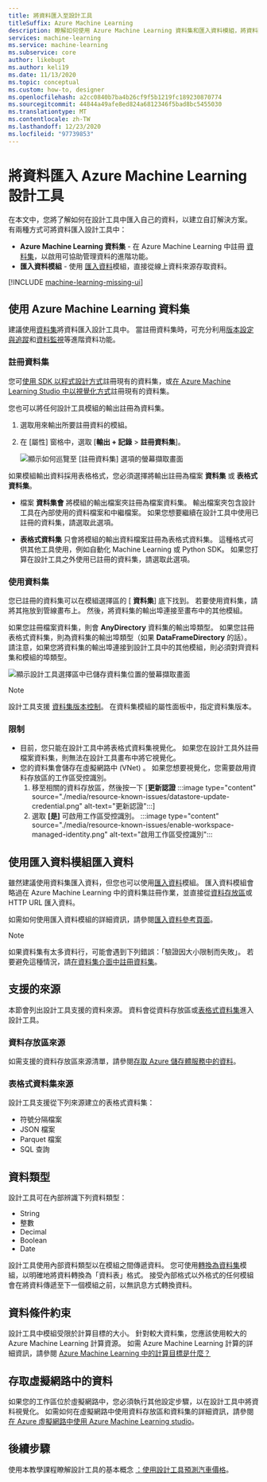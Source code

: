 ```yaml
---
title: 將資料匯入至設計工具
titleSuffix: Azure Machine Learning
description: 瞭解如何使用 Azure Machine Learning 資料集和匯入資料模組，將資料匯入 Azure Machine Learning 的設計工具中。
services: machine-learning
ms.service: machine-learning
ms.subservice: core
author: likebupt
ms.author: keli19
ms.date: 11/13/2020
ms.topic: conceptual
ms.custom: how-to, designer
ms.openlocfilehash: a2cc0840b7ba4b26cf9f5b1219fc189230870774
ms.sourcegitcommit: 44844a49afe8ed824a6812346f5bad8bc5455030
ms.translationtype: MT
ms.contentlocale: zh-TW
ms.lasthandoff: 12/23/2020
ms.locfileid: "97739853"
---
```

# <a name="import-data-into-azure-machine-learning-designer"></a>將資料匯入 Azure Machine Learning 設計工具

在本文中，您將了解如何在設計工具中匯入自己的資料，以建立自訂解決方案。 有兩種方式可將資料匯入設計工具中： 

* **Azure Machine Learning 資料集** - 在 Azure Machine Learning 中註冊 [資料集](concept-data.md#datasets)，以啟用可協助管理資料的進階功能。
* **匯入資料模組** - 使用 [匯入資料](algorithm-module-reference/import-data.md)模組，直接從線上資料來源存取資料。

[!INCLUDE [machine-learning-missing-ui](../../includes/machine-learning-missing-ui.md)]

## <a name="use-azure-machine-learning-datasets"></a>使用 Azure Machine Learning 資料集

建議使用[資料集](concept-data.md#datasets)將資料匯入設計工具中。 當註冊資料集時，可充分利用[版本設定與追蹤](how-to-version-track-datasets.md)和[資料監視](how-to-monitor-datasets.md)等進階資料功能。

### <a name="register-a-dataset"></a>註冊資料集

您可[使用 SDK 以程式設計方式](how-to-create-register-datasets.md#datasets-sdk)註冊現有的資料集，或[在 Azure Machine Learning Studio 中以視覺化方式](how-to-connect-data-ui.md#create-datasets)註冊現有的資料集。

您也可以將任何設計工具模組的輸出註冊為資料集。

1. 選取用來輸出所要註冊資料的模組。

1. 在 [屬性] 窗格中，選取 [**輸出 + 記錄**  >  **註冊資料集**]。

    ![顯示如何巡覽至 [註冊資料集] 選項的螢幕擷取畫面](media/how-to-designer-import-data/register-dataset-designer.png)

如果模組輸出資料採用表格格式，您必須選擇將輸出註冊為檔案 **資料集** 或 **表格式資料集**。

 - 檔案 **資料集會** 將模組的輸出檔案夾註冊為檔案資料集。 輸出檔案夾包含設計工具在內部使用的資料檔案和中繼檔案。 如果您想要繼續在設計工具中使用已註冊的資料集，請選取此選項。 

 - **表格式資料集** 只會將模組的輸出資料檔案註冊為表格式資料集。 這種格式可供其他工具使用，例如自動化 Machine Learning 或 Python SDK。 如果您打算在設計工具之外使用已註冊的資料集，請選取此選項。  
 

### <a name="use-a-dataset"></a>使用資料集

您已註冊的資料集可以在模組選擇區的 [ **資料集**] 底下找到。 若要使用資料集，請將其拖放到管線畫布上。 然後，將資料集的輸出埠連接至畫布中的其他模組。 

如果您註冊檔案資料集，則會 **AnyDirectory** 資料集的輸出埠類型。 如果您註冊表格式資料集，則為資料集的輸出埠類型（如果 **DataFrameDirectory** 的話）。 請注意，如果您將資料集的輸出埠連接到設計工具中的其他模組，則必須對齊資料集和模組的埠類型。

![顯示設計工具選擇區中已儲存資料集位置的螢幕擷取畫面](media/how-to-designer-import-data/use-datasets-designer.png)


> [!NOTE]
> 設計工具支援 [資料集版本控制](how-to-version-track-datasets.md)。 在資料集模組的屬性面板中，指定資料集版本。

### <a name="limitations"></a>限制 

- 目前，您只能在設計工具中將表格式資料集視覺化。 如果您在設計工具外註冊檔案資料集，則無法在設計工具畫布中將它視覺化。
- 您的資料集會儲存在虛擬網路中 (VNet) 。 如果您想要視覺化，您需要啟用資料存放區的工作區受控識別。
    1. 移至相關的資料存放區，然後按一下 [**更新認證** 
     :::image type="content" source="./media/resource-known-issues/datastore-update-credential.png" alt-text="更新認證":::]
    1. 選取 **[是]** 可啟用工作區受控識別。
    :::image type="content" source="./media/resource-known-issues/enable-workspace-managed-identity.png" alt-text="啟用工作區受控識別":::

## <a name="import-data-using-the-import-data-module"></a>使用匯入資料模組匯入資料

雖然建議使用資料集匯入資料，但您也可以使用[匯入資料](algorithm-module-reference/import-data.md)模組。 匯入資料模組會略過在 Azure Machine Learning 中的資料集註冊作業，並直接從[資料存放區](concept-data.md#datastores)或 HTTP URL 匯入資料。

如需如何使用匯入資料模組的詳細資訊，請參閱[匯入資料參考頁面](algorithm-module-reference/import-data.md)。

> [!NOTE]
> 如果資料集有太多資料行，可能會遇到下列錯誤：「驗證因大小限制而失敗」。 若要避免這種情況，請[在資料集介面中註冊資料集](how-to-connect-data-ui.md#create-datasets)。

## <a name="supported-sources"></a>支援的來源

本節會列出設計工具支援的資料來源。 資料會從資料存放區或[表格式資料集](how-to-create-register-datasets.md#dataset-types)進入設計工具。

### <a name="datastore-sources"></a>資料存放區來源
如需支援的資料存放區來源清單，請參閱[存取 Azure 儲存體服務中的資料](how-to-access-data.md#supported-data-storage-service-types)。

### <a name="tabular-dataset-sources"></a>表格式資料集來源

設計工具支援從下列來源建立的表格式資料集：
 * 符號分隔檔案
 * JSON 檔案
 * Parquet 檔案
 * SQL 查詢

## <a name="data-types"></a>資料類型

設計工具可在內部辨識下列資料類型：

* String
* 整數
* Decimal
* Boolean
* Date

設計工具使用內部資料類型以在模組之間傳遞資料。 您可使用[轉換為資料集](algorithm-module-reference/convert-to-dataset.md)模組，以明確地將資料轉換為「資料表」格式。 接受內部格式以外格式的任何模組會在將資料傳遞至下一個模組之前，以無訊息方式轉換資料。

## <a name="data-constraints"></a>資料條件約束

設計工具中模組受限於計算目標的大小。 針對較大資料集，您應該使用較大的 Azure Machine Learning 計算資源。 如需 Azure Machine Learning 計算的詳細資訊，請參閱 [Azure Machine Learning 中的計算目標是什麼？](concept-compute-target.md#azure-machine-learning-compute-managed)

## <a name="access-data-in-a-virtual-network"></a>存取虛擬網路中的資料

如果您的工作區位於虛擬網路中，您必須執行其他設定步驟，以在設計工具中將資料視覺化。 如需如何在虛擬網路中使用資料存放區和資料集的詳細資訊，請參閱 [在 Azure 虛擬網路中使用 Azure Machine Learning studio](how-to-enable-studio-virtual-network.md)。

## <a name="next-steps"></a>後續步驟

使用本教學課程瞭解設計工具的基本概念 [：使用設計工具預測汽車價格](tutorial-designer-automobile-price-train-score.md)。
